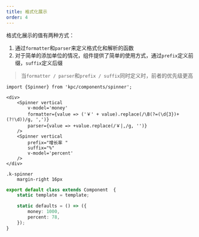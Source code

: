 ```yaml
---
title: 格式化展示 
order: 4
---
```


格式化展示的值有两种方式：

1. 通过`formatter`和`parser`来定义格式化和解析的函数
2. 对于简单的添加单位的情况，组件提供了简单的使用方式，通过`prefix`定义前缀，`suffix`定义后缀

> 当`formatter / parser`和`prefix / suffix`同时定义时，前者的优先级更高

```vdt
import {Spinner} from 'kpc/components/spinner';

<div>
    <Spinner vertical 
        v-model='money'
        formatter={value => ('￥' + value).replace(/\B(?=(\d{3})+(?!\d))/g, ',')}
        parser={value => +value.replace(/￥|,/g, '')}
    />
    <Spinner vertical 
        prefix="增长率 "
        suffix="%"
        v-model='percent'
    />
</div>
```

```styl
.k-spinner
    margin-right 16px
```

```ts
export default class extends Component  {
    static template = template;

    static defaults = () => ({
        money: 1000,
        percent: 78,
    });
}
```
